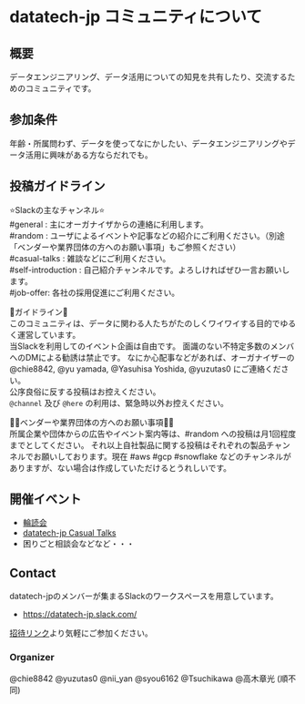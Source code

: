 # datatech-jp コミュニティについて

## 概要
データエンジニアリング、データ活用についての知見を共有したり、交流するためのコミュニティです。

## 参加条件
年齢・所属問わず、データを使ってなにかしたい、データエンジニアリングやデータ活用に興味がある方ならだれでも。

## 投稿ガイドライン
:star:Slackの主なチャンネル:star:  
#general : 主にオーガナイザからの連絡に利用します。  
#random : ユーザによるイベントや記事などの紹介にご利用ください。（別途「ベンダーや業界団体の方へのお願い事項」もご参照ください）  
#casual-talks : 雑談などにご利用ください。  
#self-introduction : 自己紹介チャンネルです。よろしければぜひ一言お願いします。  
#job-offer: 各社の採用促進にご利用ください。  

:meat_on_bone:ガイドライン:meat_on_bone:  
このコミュニティは、データに関わる人たちがたのしくワイワイする目的でゆるく運営しています。  
当Slackを利用してのイベント企画は自由です。
面識のない不特定多数のメンバへのDMによる勧誘は禁止です。
なにか心配事などがあれば、オーガナイザーの @chie8842, @yu yamada, @Yasuhisa Yoshida, @yuzutas0 にご連絡ください。  
公序良俗に反する投稿はお控えください。  
`@channel` 及び `@here` の利用は、緊急時以外お控えください。

:guardsman:ベンダーや業界団体の方へのお願い事項:guardsman:  
所属企業や団体からの広告やイベント案内等は、#random への投稿は月1回程度までとしてください。
それ以上自社製品に関する投稿はそれぞれの製品チャンネルでお願いしております。現在 #aws #gcp #snowflake などのチャンネルがありますが、ない場合は作成していただけるとうれしいです。

## 開催イベント
- [輪読会](reading_circle.md)
- [datatech-jp Casual Talks](https://datatech-jp.connpass.com/)
- 困りごと相談会などなど・・・

## Contact
datatech-jpのメンバーが集まるSlackのワークスペースを用意しています。

- https://datatech-jp.slack.com/

[招待リンク](https://join.slack.com/t/datatech-jp/shared_invite/zt-xczl1j9v-smCNqbFw0tSN~ZFxuAQA3g)より気軽にご参加ください。

### Organizer
@chie8842 @yuzutas0 @nii_yan @syou6162 @Tsuchikawa @高木章光  (順不同)
